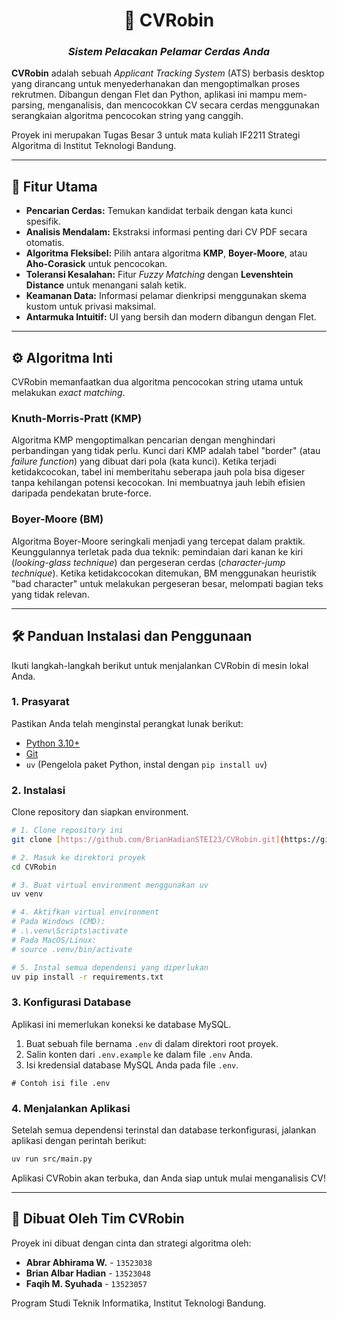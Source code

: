 <div align="center">

# 🤖 CVRobin
### *Sistem Pelacakan Pelamar Cerdas Anda*

</div>

**CVRobin** adalah sebuah *Applicant Tracking System* (ATS) berbasis desktop yang dirancang untuk menyederhanakan dan mengoptimalkan proses rekrutmen. Dibangun dengan Flet dan Python, aplikasi ini mampu mem-parsing, menganalisis, dan mencocokkan CV secara cerdas menggunakan serangkaian algoritma pencocokan string yang canggih.

Proyek ini merupakan Tugas Besar 3 untuk mata kuliah IF2211 Strategi Algoritma di Institut Teknologi Bandung.

---

## 🚀 Fitur Utama

- **Pencarian Cerdas:** Temukan kandidat terbaik dengan kata kunci spesifik.
- **Analisis Mendalam:** Ekstraksi informasi penting dari CV PDF secara otomatis.
- **Algoritma Fleksibel:** Pilih antara algoritma **KMP**, **Boyer-Moore**, atau **Aho-Corasick** untuk pencocokan.
- **Toleransi Kesalahan:** Fitur *Fuzzy Matching* dengan **Levenshtein Distance** untuk menangani salah ketik.
- **Keamanan Data:** Informasi pelamar dienkripsi menggunakan skema kustom untuk privasi maksimal.
- **Antarmuka Intuitif:** UI yang bersih dan modern dibangun dengan Flet.

---

## ⚙️ Algoritma Inti

CVRobin memanfaatkan dua algoritma pencocokan string utama untuk melakukan *exact matching*.

### Knuth-Morris-Pratt (KMP)
Algoritma KMP mengoptimalkan pencarian dengan menghindari perbandingan yang tidak perlu. Kunci dari KMP adalah tabel "border" (atau *failure function*) yang dibuat dari pola (kata kunci). Ketika terjadi ketidakcocokan, tabel ini memberitahu seberapa jauh pola bisa digeser tanpa kehilangan potensi kecocokan. Ini membuatnya jauh lebih efisien daripada pendekatan brute-force.

### Boyer-Moore (BM)
Algoritma Boyer-Moore seringkali menjadi yang tercepat dalam praktik. Keunggulannya terletak pada dua teknik: pemindaian dari kanan ke kiri (*looking-glass technique*) dan pergeseran cerdas (*character-jump technique*). Ketika ketidakcocokan ditemukan, BM menggunakan heuristik "bad character" untuk melakukan pergeseran besar, melompati bagian teks yang tidak relevan.

---

## 🛠️ Panduan Instalasi dan Penggunaan

Ikuti langkah-langkah berikut untuk menjalankan CVRobin di mesin lokal Anda.

### 1. Prasyarat
Pastikan Anda telah menginstal perangkat lunak berikut:
- [Python 3.10+](https://www.python.org/downloads/)
- [Git](https://git-scm.com/downloads)
- `uv` (Pengelola paket Python, instal dengan `pip install uv`)

### 2. Instalasi
Clone repository dan siapkan environment.

```bash
# 1. Clone repository ini
git clone [https://github.com/BrianHadianSTEI23/CVRobin.git](https://github.com/BrianHadianSTEI23/CVRobin.git)

# 2. Masuk ke direktori proyek
cd CVRobin

# 3. Buat virtual environment menggunakan uv
uv venv

# 4. Aktifkan virtual environment
# Pada Windows (CMD):
# .\.venv\Scripts\activate
# Pada MacOS/Linux:
# source .venv/bin/activate

# 5. Instal semua dependensi yang diperlukan
uv pip install -r requirements.txt
```

### 3. Konfigurasi Database
Aplikasi ini memerlukan koneksi ke database MySQL.

1.  Buat sebuah file bernama `.env` di dalam direktori root proyek.
2.  Salin konten dari `.env.example` ke dalam file `.env` Anda.
3.  Isi kredensial database MySQL Anda pada file `.env`.

```.env
# Contoh isi file .env

```

### 4. Menjalankan Aplikasi
Setelah semua dependensi terinstal dan database terkonfigurasi, jalankan aplikasi dengan perintah berikut:

```bash
uv run src/main.py
```

Aplikasi CVRobin akan terbuka, dan Anda siap untuk mulai menganalisis CV!

---

## 👥 Dibuat Oleh Tim CVRobin

Proyek ini dibuat dengan cinta dan strategi algoritma oleh:

- **Abrar Abhirama W.** - `13523038`
- **Brian Albar Hadian** - `13523048`
- **Faqih M. Syuhada** - `13523057`

Program Studi Teknik Informatika, Institut Teknologi Bandung.
